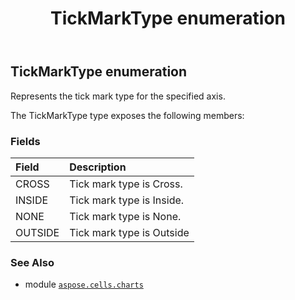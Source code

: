 ﻿---
title: TickMarkType enumeration
second_title: Aspose.Cells for Python via .NET API References
description: 
type: docs
weight: 670
url: /aspose.cells.charts/tickmarktype/
is_root: false
---

## TickMarkType enumeration

Represents the tick mark type for the specified axis.



The TickMarkType type exposes the following members:

### Fields
| Field | Description |
| :- | :- |
| CROSS | Tick mark type is Cross. |
| INSIDE | Tick mark type is Inside. |
| NONE | Tick mark type is None. |
| OUTSIDE | Tick mark type is Outside |



### See Also
* module [`aspose.cells.charts`](..)
